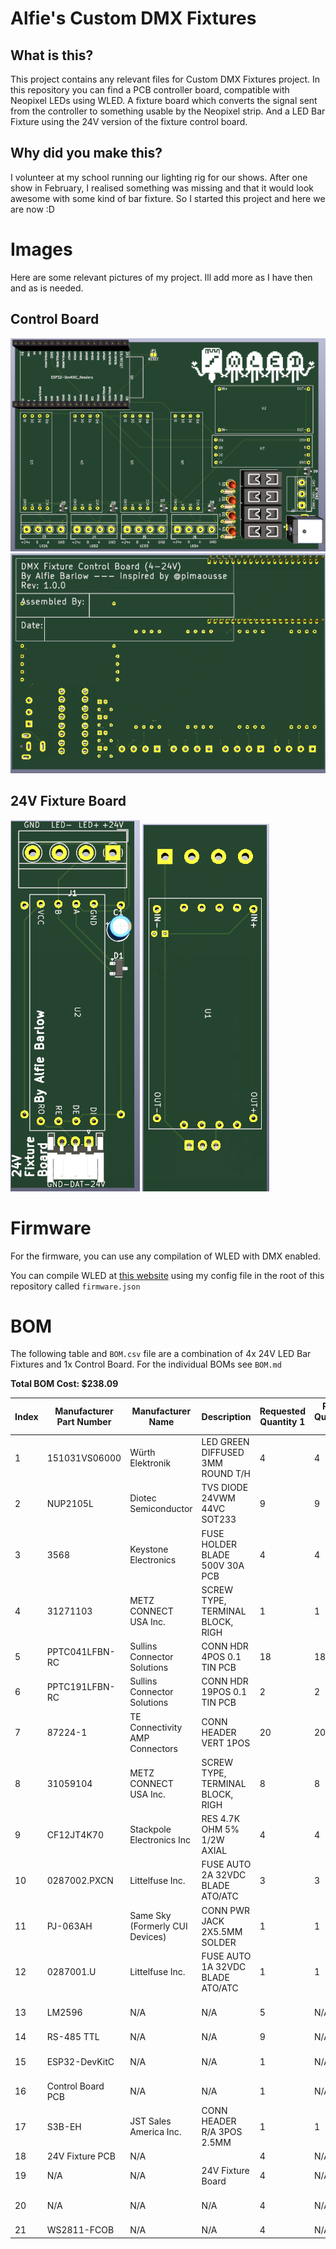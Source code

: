 # Alfie's Custom DMX Fixtures
## What is this?
This project contains any relevant files for Custom DMX Fixtures project. In this repository you can find a PCB controller board, compatible with Neopixel LEDs using WLED. A fixture board which converts the signal sent from the controller to something usable by the Neopixel strip. And a LED Bar Fixture using the 24V version of the fixture control board.

## Why did you make this?
I volunteer at my school running our lighting rig for our shows. After one show in February, I realised something was missing and that it would look awesome with some kind of bar fixture. So I started this project and here we are now :D

# Images
Here are some relevant pictures of my project. Ill add more as I have then and as is needed.

## Control Board
![Picture of PCB Model Front](./Images/PCB-Model-Front.png)
![Picture of PCB Model Back](./Images/PCB-Model-Back.png)

## 24V Fixture Board
![Picture of PCB Model Front](./Images/24F-PCB-Model-Front.png)
![Picture of PCB Model Back](./Images/24F-PCB-Model-Back.png)

# Firmware
For the firmware, you can use any compilation of WLED with DMX enabled.

You can compile WLED at [this website](https://wled-compile.github.io/?lang=en) using my config file in the root of this repository called `firmware.json`

# BOM
The following table and `BOM.csv` file are a combination of 4x 24V LED Bar Fixtures and 1x Control Board. For the individual BOMs see `BOM.md`

**Total BOM Cost: $238.09**

|Index|Manufacturer Part Number|Manufacturer Name              |Description                     |Requested Quantity 1|Pack Quantity 1|Digi-Key Part Number 1|Unit Price 1 |Extended Price 1|Product Notes                                                                                                                                                                                                                                                                                                                                                                                                                                                                         |FIELD11                                                                                                                                                                                                                                                                                                                                                                                                                                                                                                                                                       |
|-----|------------------------|-------------------------------|--------------------------------|--------------------|---------------|----------------------|-------------|----------------|--------------------------------------------------------------------------------------------------------------------------------------------------------------------------------------------------------------------------------------------------------------------------------------------------------------------------------------------------------------------------------------------------------------------------------------------------------------------------------------|--------------------------------------------------------------------------------------------------------------------------------------------------------------------------------------------------------------------------------------------------------------------------------------------------------------------------------------------------------------------------------------------------------------------------------------------------------------------------------------------------------------------------------------------------------------|
|1    |151031VS06000           |Würth Elektronik               |LED GREEN DIFFUSED 3MM ROUND T/H|4                   |4              |732-5008-ND           |0.15         |$0.60           |                                                                                                                                                                                                                                                                                                                                                                                                                                                                                      |                                                                                                                                                                                                                                                                                                                                                                                                                                                                                                                                                              |
|2    |NUP2105L                |Diotec Semiconductor           |TVS DIODE 24VWM 44VC SOT233     |9                   |9              |4878-NUP2105LCT-ND    |0.23         |$2.07           |                                                                                                                                                                                                                                                                                                                                                                                                                                                                                      |                                                                                                                                                                                                                                                                                                                                                                                                                                                                                                                                                              |
|3    |3568                    |Keystone Electronics           |FUSE HOLDER BLADE 500V 30A PCB  |4                   |4              |36-3568-ND            |1.2          |$4.80           |                                                                                                                                                                                                                                                                                                                                                                                                                                                                                      |                                                                                                                                                                                                                                                                                                                                                                                                                                                                                                                                                              |
|4    |31271103                |METZ CONNECT USA Inc.          |SCREW TYPE, TERMINAL BLOCK, RIGH|1                   |1              |1849-1335-ND          |1.56         |$1.56           |                                                                                                                                                                                                                                                                                                                                                                                                                                                                                      |                                                                                                                                                                                                                                                                                                                                                                                                                                                                                                                                                              |
|5    |PPTC041LFBN-RC          |Sullins Connector Solutions    |CONN HDR 4POS 0.1 TIN PCB       |18                  |18             |S7002-ND              |0.313        |$5.63           |                                                                                                                                                                                                                                                                                                                                                                                                                                                                                      |                                                                                                                                                                                                                                                                                                                                                                                                                                                                                                                                                              |
|6    |PPTC191LFBN-RC          |Sullins Connector Solutions    |CONN HDR 19POS 0.1 TIN PCB      |2                   |2              |S7017-ND              |1.05         |$2.10           |                                                                                                                                                                                                                                                                                                                                                                                                                                                                                      |                                                                                                                                                                                                                                                                                                                                                                                                                                                                                                                                                              |
|7    |87224-1                 |TE Connectivity AMP Connectors |CONN HEADER VERT 1POS           |20                  |20             |A26541-ND             |0.65         |$13.4           |                                                                                                                                                                                                                                                                                                                                                                                                                                                                                      |                                                                                                                                                                                                                                                                                                                                                                                                                                                                                                                                                              |
|8    |31059104                |METZ CONNECT USA Inc.          |SCREW TYPE, TERMINAL BLOCK, RIGH|8                   |8              |1849-1341-ND          |2.12         |$16.96          |                                                                                                                                                                                                                                                                                                                                                                                                                                                                                      |                                                                                                                                                                                                                                                                                                                                                                                                                                                                                                                                                              |
|9    |CF12JT4K70              |Stackpole Electronics Inc      |RES 4.7K OHM 5% 1/2W AXIAL      |4                   |4              |CF12JT4K70CT-ND       |0.1          |$0.40           |                                                                                                                                                                                                                                                                                                                                                                                                                                                                                      |                                                                                                                                                                                                                                                                                                                                                                                                                                                                                                                                                              |
|10   |0287002.PXCN            |Littelfuse Inc.                |FUSE AUTO 2A 32VDC BLADE ATO/ATC|3                   |3              |F4192-ND              |0.39         |$1.17           |                                                                                                                                                                                                                                                                                                                                                                                                                                                                                      |                                                                                                                                                                                                                                                                                                                                                                                                                                                                                                                                                              |
|11   |PJ-063AH                |Same Sky (Formerly CUI Devices)|CONN PWR JACK 2X5.5MM SOLDER    |1                   |1              |CP-063AH-ND           |1.5          |$1.50           |                                                                                                                                                                                                                                                                                                                                                                                                                                                                                      |                                                                                                                                                                                                                                                                                                                                                                                                                                                                                                                                                              |
|12   |0287001.U               |Littelfuse Inc.                |FUSE AUTO 1A 32VDC BLADE ATO/ATC|1                   |1              |0287001.U-ND          |0.43         |$0.43           |                                                                                                                                                                                                                                                                                                                                                                                                                                                                                      |                                                                                                                                                                                                                                                                                                                                                                                                                                                                                                                                                              |
|13   |LM2596                  |N/A                            |N/A                             |5                   |N/A            |N/A                   |0.98         |$4.90           |https://www.aliexpress.com/item/1005004904872120.html?spm=a2g0o.productlist.main.1.648c541bqH9rJl&algo_pvid=3365030b-ba65-48ef-b795-25a7323940d2&algo_exp_id=3365030b-ba65-48ef-b795-25a7323940d2-0&pdp_ext_f=%7B%22order%22%3A%224923%22%2C%22eval%22%3A%221%22%7D&pdp_npi=4%40dis%21GBP%210.98%210.98%21%21%211.31%211.31%21%40210385a817511532162265793e9d93%2112000030968453860%21sea%21UK%216246721987%21X&curPageLogUid=SCB0lC5DUt0Q&utparam-url=scene%3Asearch%7Cquery_from%3A |                                                                                                                                                                                                                                                                                                                                                                                                                                                                                                                                                              |
|14   |RS-485 TTL              |N/A                            |N/A                             |9                   |N/A            |N/A                   |0.28         |$2.52           |https://www.aliexpress.com/item/1005005737922222.html?spm=a2g0o.cart.0.0.29fc38dazYWvCI&mp=1&pdp_npi=5%40dis%21GBP%21GBP%202.28%21GBP%201.49%21%21GBP%201.49%21%21%21%402103846917511531537767901edbce%211200004452696347                                                                                                                                                                                                                                                             |                                                                                                                                                                                                                                                                                                                                                                                                                                                                                                                                                              |
|15   |ESP32-DevKitC           |N/A                            |N/A                             |1                   |N/A            |N/A                   |3.42         |$3.42           |https://www.aliexpress.com/item/1005007820190456.html?spm=a2g0o.productlist.main.1.3c437abdXeRiKL&algo_pvid=a9f971fb-d5f2-470f-8ec5-9bb780a11c0e&algo_exp_id=a9f971fb-d5f2-470f-8ec5-9bb780a11c0e-0&pdp_ext_f=%7B%22order%22%3A%22911%22%2C%22eval%22%3A%221%22%7D&pdp_npi=4%40dis%21GBP%212.21%211.49%21%21%2121.10%2114.22%21%4021038da617511538383186262ec7d4%2112000042325137321%21sea%21UK%216246721987%21X&curPageLogUid=NeRNsyLEpTQ8&utparam-url=scene%3Asearch%7Cquery_from%3A|                                                                                                                                                                                                                                                                                                                                                                                                                                                                                                                                                              |
|16   |Control Board PCB       |N/A                            |N/A                             |1                   |N/A            |N/A                   |13.4         |$13.4           |                                                                                                                                                                                                                                                                                                                                                                                                                                                                                      |                                                                                                                                                                                                                                                                                                                                                                                                                                                                                                                                                              |
|17   |S3B-EH                  |JST Sales America Inc.         |CONN HEADER R/A 3POS 2.5MM      |1                   |1              |Bulk                  |455-S3B-EH-ND|0.11            |$0.11                                                                                                                                                                                                                                                                                                                                                                                                                                                                                 |                                                                                                                                                                                                                                                                                                                                                                                                                                                                                                                                                              |
|18   |24V Fixture PCB         |N/A                            |                                |4                   |N/A            |N/A                   |N/A          |6               |$24                                                                                                                                                                                                                                                                                                                                                                                                                                                                                   |                                                                                                                                                                                                                                                                                                                                                                                                                                                                                                                                                              |
|19   |N/A                     |N/A                            |24V Fixture Board               |4                   |N/A            |N/A                   |N/A          |12.26           |$49.04                                                                                                                                                                                                                                                                                                                                                                                                                                                                                |                                                                                                                                                                                                                                                                                                                                                                                                                                                                                                                                                              |
|20   |N/A                     |N/A                            |N/A                             |4                   |N/A            |N/A                   |N/A          |20.21           |$80.84                                                                                                                                                                                                                                                                                                                                                                                                                                                                                |https://www.ebay.co.uk/itm/276693351932?_skw=frosted+round+rigid+polycarbonate+tube&itmmeta=01K04KKFDF3AJ286QVF0MJMHY5&hash=item406c357dfc%3Ag%3AltAAAOSwSiBnE-rc&itmprp=enc%3AAQAKAAAA4FkggFvd1GGDu0w3yXCmi1f7aXwdpIx9IYPY3Br8vi7vcu88WAFKXgSIObTo99wU94qLx%2F4q%2B8mSy8yiOFfK2O9yquNEseovPOWru4rv4ONDsM%2FCkBpKu4MNbLXtH8TfDre93db7qzknJPlWCpg3coSkv4xKbH2xQ5bO3E0Tuu97E%2F3SG4%2FbP1yk3JdD4ooG5DHvHmOt1lcXt3%2F71JB3%2FbCF74wIcgGMwe5mazzk4QTK2%2B6wlIg3E3qEpVTSkJJrFB8WyLjw0a2LjLRXMIImqgTV%2BJngFIAjqnugciSfxVUS%7Ctkp%3ABk9SR-72zZOBZg&var=2560126467598|
|21   |WS2811-FCOB             |N/A                            |N/A                             |4                   |N/A            |N/A                   |N/A          |14.57           |$58.28                                                                                                                                                                                                                                                                                                                                                                                                                                                                                |https://www.aliexpress.com/item/1005008502347105.html?algo_exp_id=5c1c1235-e70a-4246-a32f-a700219098fe-4&pdp_ext_f=%7B%22order%22%3A%2231%22%2C%22eval%22%3A%221%22%7D&pdp_npi=4%40dis!GBP!10.65!5.05!!!14.16!6.72!%4021038df617509815831908318e4312!12000045561188117!sea!UK!0!ABX&curPageLogUid=G9q3zAPoAXfc&utparam-url=scene%3Asearch%7Cquery_from%3A                                                                                                                                                                                                     |


